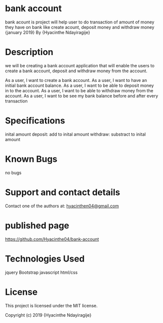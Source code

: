  # bank account
bank acount is project will help user to do transaction of amount of money they have on bank like create acount, deposit money and withdraw money 
 {january 2019} By {Hyacinthe Ndayiragije}

# Description
we will be creating a bank account application that will enable the users to create a bank account, deposit and withdraw money from the account.  

As a user, I want to create a bank account.
As a user, I want to have an initial bank account balance.
As a user, I want to be able to deposit money in to the account.
As a user, I want to be able to withdraw money from the account.
As a user, I want to be see my bank balance before and after every transaction 

# Specifications
inital amount
deposit: add to inital amount
withdraw: substract to inital amount


# Known Bugs
no bugs

# Support and contact details
Contact one of the authors at: hyacinthen04@gmail.com

# published page
https://github.com/Hyacinthe04/bank-account

# Technologies Used
jquery Bootstrap javascript html/css

# License
This project is licensed under the MIT license.

Copyright (c) 2019 {Hyacinthe Ndayiragije}


